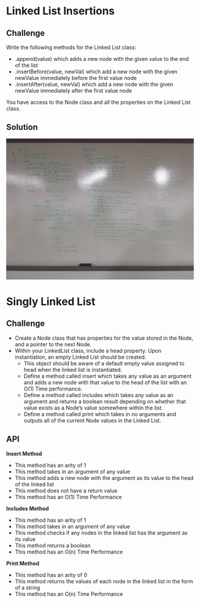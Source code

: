 # Linked List Insertions

## Challenge
Write the following methods for the Linked List class:

- .append(value) which adds a new node with the given value to the end of the list
- .insertBefore(value, newVal) which add a new node with the given newValue immediately before the first value node
- .insertAfter(value, newVal) which add a new node with the given newValue immediately after the first value node

You have access to the Node class and all the properties on the Linked List class.

## Solution
![ll_insertions.jpg](../assets/ll_insertions.jpg)

# Singly Linked List

## Challenge
- Create a Node class that has properties for the value stored in the Node, and a pointer to the next Node.
- Within your LinkedList class, include a head property. Upon instantiation, an empty Linked List should be created.
    - This object should be aware of a default empty value assigned to head when the linked list is instantiated.
    - Define a method called insert which takes any value as an argument and adds a new node with that value to the head of the list with an O(1) Time performance.
    - Define a method called includes which takes any value as an argument and returns a boolean result depending on whether that value exists as a Node’s value somewhere within the list.
    - Define a method called print which takes in no arguments and outputs all of the current Node values in the Linked List.

## API

**Insert Method**
- This method has an arity of 1
- This method takes in an argument of any value
- This method adds a new node with the argument as its value to the head of the linked list
- This method does not have a return value
- This method has an O(1) Time Performance

**Includes Method**
- This method has an arity of 1
- This method takes in an argument of any value
- This method checks if any nodes in the linked list has the argument as its value
- This method returns a boolean
- This method has an O(n) Time Performance

**Print Method**
- This method has an arity of 0
- This method returns the values of each node in the linked list in the form of a string
- This method has an O(n) Time Performance

